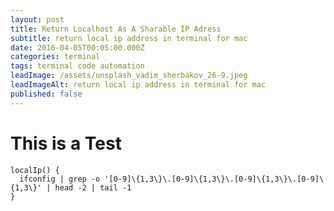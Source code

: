 ```yaml
---
layout: post
title: Return Localhost As A Sharable IP Adress
subtitle: return local ip address in terminal for mac
date: 2016-04-05T00:05:00.000Z
categories: terminal
tags: terminal code automation
leadImage: /assets/unsplash_vadim_sherbakov_26-9.jpeg
leadImageAlt: return local ip address in terminal for mac
published: false
---
```

# This is a Test

```
localIp() {
  ifconfig | grep -o '[0-9]\{1,3\}\.[0-9]\{1,3\}\.[0-9]\{1,3\}\.[0-9]\{1,3\}' | head -2 | tail -1
}
```

